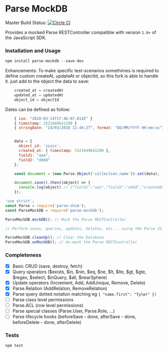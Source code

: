 Parse MockDB
=====================

Master Build Status: [![Circle CI](https://circleci.com/gh/HustleInc/parse-mockdb/tree/master.svg?style=svg)](https://circleci.com/gh/HustleInc/parse-mockdb/tree/master)

Provides a mocked Parse RESTController compatible with version `1.6+` of the JavaScript SDK.

### Installation and Usage

```js
npm install parse-mockdb --save-dev
```

Enhancements: 
  To make specific test-scenarios somethimes is required to define custom createAt, updateAt or objectId, 
  so this fork is able to handle it. just add to the object the data to save:

```js
    created_at = createdAt
    updated_at = updatedAt
    object_id = objectId
```
  Dates can be defined as follow:
```js
    { iso: "2018-03-14T17:46:07.014Z" }
    { timestamp: 1521049641200 } 
    { stringDate: "14/03/2018 11:44:27", format: "DD/MM/YYYY HH:mm:ss"} // format is optional, and the default is: DD/MM/YYYY HH:mm:ss
```
```js

    data = { 
      object_id: 'zzzzz',
      created_at: { timestamp: 1521049641200 },
      field1: "aaa",
      field2: "dddd" 
    };

    const document = (new Parse.Object('collection_name')).set(data);

    document.save().then((object) => {
      console.log(object) // {"field1":"aaa","field2":"dddd","createdAt":"2018-03-14T17:47:21.200Z","updatedAt":"2018-03-14T17:53:15.985Z","objectId":"zzzzz"}  
    });
```

```js
'use strict';
const Parse = require('parse-shim');
const ParseMockDB = require('parse-mockdb');

ParseMockDB.mockDB(); // Mock the Parse RESTController

// Perform saves, queries, updates, deletes, etc... using the Parse JS SDK

ParseMockDB.cleanUp(); // Clear the Database
ParseMockDB.unMockDB(); // Un-mock the Parse RESTController
```

### Completeness

 - [x] Basic CRUD (save, destroy, fetch)
 - [x] Query operators ($exists, $in, $nin, $eq, $ne, $lt, $lte, $gt, $gte, $regex, $select, $inQuery, $all, $nearSphere)
 - [x] Update operators (Increment, Add, AddUnique, Remove, Delete)
 - [x] Parse.Relation (AddRelation, RemoveRelation)
 - [x] Parse query dotted notation matching eg `{ "name.first": "Tyler" })`
 - [ ] Parse class level permissions
 - [ ] Parse.ACL (row level permissions)
 - [ ] Parse special classes (Parse.User, Parse.Role, ...)
 - [ ] Parse lifecycle hooks (beforeSave - done, afterSave - done, beforeDelete - done, afterDelete)

### Tests

```sh
npm test
```
